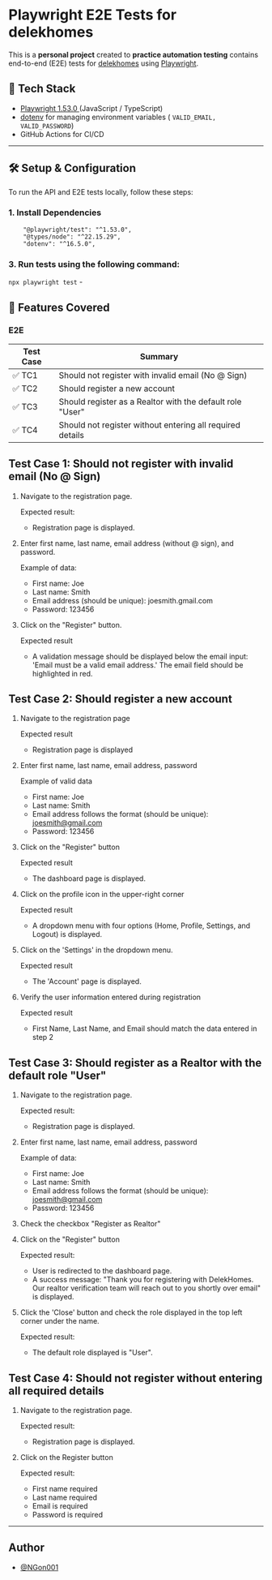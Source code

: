 # Playwright E2E Tests for delekhomes

This is a **personal project** created to **practice automation testing** contains end-to-end (E2E) tests for [delekhomes](http://dev.delekhomes.com) using [Playwright](https://playwright.dev/).

## 🧰 Tech Stack

- [Playwright 1.53.0 ](https://playwright.dev/) (JavaScript / TypeScript)
- [dotenv](https://www.npmjs.com/package/dotenv) for managing environment variables (  ```VALID_EMAIL, VALID_PASSWORD```)
- GitHub Actions for CI/CD

---
## 🛠 Setup & Configuration

To run the API and E2E tests locally, follow these steps:
### 1. Install Dependencies

``` 
    "@playwright/test": "^1.53.0",
    "@types/node": "^22.15.29",
    "dotenv": "^16.5.0",
```


### 3. Run tests using the following command:
```npx playwright test``` - 


## 🚀 Features Covered
### E2E
| Test Case | Summary |
|-----------|-------------|
| ✅ TC1 | Should not register with invalid email (No @ Sign) |
| ✅ TC2 | Should register a new account |
| ✅ TC3 | Should register as a Realtor with the default role "User" |
| ✅ TC4 | Should not register without entering all required details |

## Test Case 1: Should not register with invalid email (No @ Sign)
1. Navigate to the registration page.
   
   Expected result:
   - Registration page is displayed.

3. Enter first name, last name, email address (without @ sign), and password.
   
   Example of data:

   - First name: Joe
   - Last name: Smith
   - Email address (should be unique): joesmith.gmail.com
   - Password: 123456

4. Click on the "Register" button.

   Expected result
   - A validation message should be displayed below the email input: 'Email must be a valid email address.'
   The email field should be highlighted in red.

## Test Case 2: Should register a new account
  1. Navigate to the registration page

     Expected result
        - Registration page is displayed

  3. Enter first name, last name, email address, password
     
     Example of valid data
        - First name: Joe
        - Last name: Smith
        - Email address follows the format (should be unique): joesmith@gmail.com
        - Password: 123456

  5. Click on the "Register" button

     Expected result
        - The dashboard page is displayed.

  7. Click on the profile icon in the upper-right corner

     Expected result
        - A dropdown menu with four options (Home, Profile, Settings, and Logout) is displayed.

  9. Click on the 'Settings' in the dropdown menu.

     Expected result
        - The 'Account' page is displayed.

  11. Verify the user information entered during registration

      Expected result
        - First Name, Last Name, and Email should match the data ​entered in step 2

## Test Case 3: Should register as a Realtor with the default role "User"
1. Navigate to the registration page.

   Expected result:
   - Registration page is displayed.

3. Enter first name, last name, email address, password

   Example of data:
   - First name: Joe
   - Last name: Smith
   - Email address follows the format (should be unique): joesmith@gmail.com
   - Password: 123456

5. Check the checkbox "Register as Realtor"

6. Click on the "Register" button
   
   Expected result:
   - User is redirected to the dashboard page.
    - A success message: "Thank you for registering with DelekHomes. Our realtor verification team will reach out to you shortly over email" is displayed.
      
7. Click the 'Close' button and check the role displayed in the top left corner under the name.

    Expected result:
   - The default role displayed is "User".

## Test Case 4: Should not register without entering all required details
1. Navigate to the registration page.
   
   Expected result:
   - Registration page is displayed.

2. Click on the Register button

   Expected result:
   - First name required
   - Last name required
   - Email is required
   - Password is required


---

## Author

- [@NGon001](https://github.com/NGon001)
